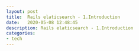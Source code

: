 ```yaml
---
layout: post
title:  Rails elaticsearch - 1.Introduction
date:   2020-05-08 12:48:45
description: Rails elaticsearch - 1.Introduction
categories:
- tech
---
```

